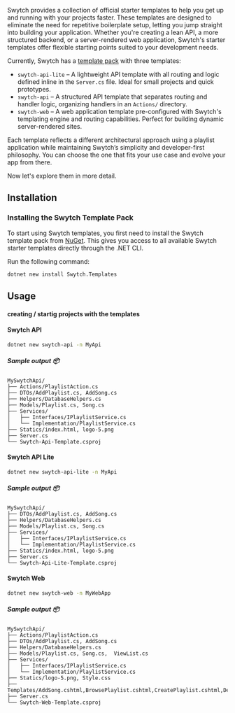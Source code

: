 Swytch provides a collection of official starter templates to help you get up and running with your projects faster.
These templates are designed to eliminate the need for repetitive boilerplate setup, letting you jump straight into
building your application. Whether you're creating a lean API, a more structured backend, or a server-rendered web
application, Swytch's starter templates offer flexible starting points suited to your development needs.

Currently, Swytch has a [template pack](https://www.nuget.org/packages/Swytch.Template.Pack/) with three templates:

- `swytch-api-lite` – A lightweight API template with all routing and logic defined inline in the `Server.cs` file.
  Ideal for small projects and quick prototypes.
- `swytch-api` – A structured API template that separates routing and handler logic, organizing handlers in an
  `Actions/` directory.
- `swytch-web` – A web application template pre-configured with Swytch's templating engine and routing capabilities.
  Perfect for building dynamic server-rendered sites.

Each template reflects a different architectural approach using a playlist application while maintaining Swytch’s simplicity and developer-first
philosophy. You can choose the one that fits your use case and evolve your app from there.

Now let's explore them in more detail.

## Installation

### Installing the Swytch Template Pack

To start using Swytch templates, you first need to install the Swytch template pack
from [NuGet](https://www.nuget.org/packages/Swytch.Template.Pack/). This gives you access to
all available Swytch starter templates directly through the .NET CLI.

Run the following command:

```bash
dotnet new install Swytch.Templates
```

## Usage
#### creating / startig projects with the templates

#### Swytch API
```bash
dotnet new swytch-api -n MyApi
```

##### Sample output 📦
```
MySwytchApi/
├── Actions/PlaylistAction.cs
├── DTOs/AddPlaylist.cs, AddSong.cs
├── Helpers/DatabaseHelpers.cs
├── Models/Playlist.cs, Song.cs
├── Services/
│   ├── Interfaces/IPlaylistService.cs
│   └── Implementation/PlaylistService.cs
├── Statics/index.html, logo-5.png
├── Server.cs
└── Swytch-Api-Template.csproj
```

#### Swytch API Lite
```bash
dotnet new swytch-api-lite -n MyApi
```
##### Sample output 📦
```
MySwytchApi/
├── DTOs/AddPlaylist.cs, AddSong.cs
├── Helpers/DatabaseHelpers.cs
├── Models/Playlist.cs, Song.cs
├── Services/
│   ├── Interfaces/IPlaylistService.cs
│   └── Implementation/PlaylistService.cs
├── Statics/index.html, logo-5.png
├── Server.cs
└── Swytch-Api-Lite-Template.csproj
```

#### Swytch Web

```bash
dotnet new swytch-web -n MyWebApp
```
##### Sample output 📦
```
MySwytchApi/
├── Actions/PlaylistAction.cs
├── DTOs/AddPlaylist.cs, AddSong.cs
├── Helpers/DatabaseHelpers.cs
├── Models/Playlist.cs, Song.cs,  ViewList.cs
├── Services/
│   ├── Interfaces/IPlaylistService.cs
│   └── Implementation/PlaylistService.cs
├── Statics/logo-5.png, Style.css
├── Templates/AddSong.cshtml,BrowsePlaylist.cshtml,CreatePlaylist.cshtml,DeletePlaylist.cshtml,Layout.cshtml,PlaylistOperations.cshtml,ViewPlaylist.cshtml
├── Server.cs
└── Swytch-Web-Template.csproj
```



